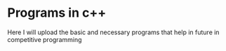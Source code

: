 # Programs in c++

Here I will upload the basic and necessary programs that help in future in competitive programming